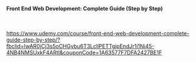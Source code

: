 <h4>Front End Web Development: Complete Guide (Step by Step) </h4><br>

https://www.udemy.com/course/front-end-web-development-complete-guide-step-by-step/?fbclid=IwAR0jCj3s5oCHGybu6T3LcllPETTgjpEndJr1i1Ni45-4NB4NMSUxkF4ARtI&couponCode=1A63577F7DFA2427BE1F
